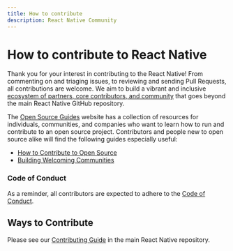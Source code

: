 ```yaml
---
title: How to contribute
description: React Native Community
---
```


# How to contribute to React Native

Thank you for your interest in contributing to the React Native! From commenting on and triaging issues, to reviewing and sending Pull Requests, all contributions are welcome. We aim to build a vibrant and inclusive [ecosystem of partners, core contributors, and community](https://github.com/facebook/react-native/blob/main/ECOSYSTEM.md) that goes beyond the main React Native GitHub repository.

The [Open Source Guides](https://opensource.guide/) website has a collection of resources for individuals, communities, and companies who want to learn how to run and contribute to an open source project. Contributors and people new to open source alike will find the following guides especially useful:

- [How to Contribute to Open Source](https://opensource.guide/how-to-contribute/)
- [Building Welcoming Communities](https://opensource.guide/building-community/)

### Code of Conduct

As a reminder, all contributors are expected to adhere to the [Code of Conduct](https://github.com/facebook/react/blob/main/CODE_OF_CONDUCT.md).

## Ways to Contribute

Please see our [Contributing Guide](https://github.com/facebook/react-native/blob/main/CONTRIBUTING.md) in the main React Native repository.
